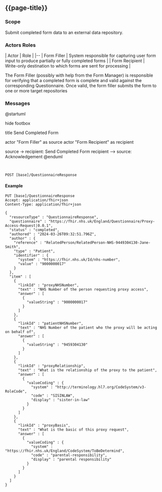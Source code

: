 ## {{page-title}}

### Scope

Submit completed form data to an external data repository.

### Actors Roles

| Actor | Role |
|--
| Form Filler | System responsible for capturing user form input to produce partially or fully completed forms |
| Form Recipient |  Write-only destination to which forms are sent for processing |

The Form Filler (possibly with help from the Form Manager) is responsible for verifying that a completed form is complete and valid against the corresponding Questionnaire. Once valid, the form filler submits the form to one or more target repositories

### Messages

<plantuml>
@startuml

hide footbox

title Send Completed Form


actor "Form Filler" as source
actor "Form Recipient" as recipient



source -> recipient: Send Completed Form
recipient --> source: Acknowledgement
@enduml
</plantuml>

<br/>

```
POST [base]/QuestionnaireResponse 
```

#### Example

```
PUT [base]/QuestionnaireResponse
Accept: application/fhir+json
Content-Type: application/fhir+json

{
  "resourceType" : "QuestionnaireResponse",
  "questionnaire" : "https://fhir.nhs.uk/England/Questionnaire/Proxy-Access-Request|0.0.1",
  "status" : "completed",
  "authored" : "2024-03-26T09:32:51.796Z",
  "author" : {
    "reference" : "RelatedPerson/RelatedPerson-NHS-9449304130-Jane-Smith",
    "type" : "Patient",
    "identifier" : {
      "system" : "https://fhir.nhs.uk/Id/nhs-number",
      "value" : "9000000017"
    }
  },
  "item" : [
    {
      "linkId" : "proxyNHSNumber",
      "text" : "NHS Number of the person requesting proxy access",
      "answer" : [
        {
          "valueString" : "9000000017"
        }
      ]
    },
    {
      "linkId" : "patientNHSNumber",
      "text" : "NHS Number of the patient who the proxy will be acting on behalf of",
      "answer" : [
        {
          "valueString" : "9459304130"
        }
      ]
    },
    {
      "linkId" : "proxyRelationship",
      "text" : "What is the relationship of the proxy to the patient",
      "answer" : [
        {
          "valueCoding" : {
            "system" : "http://terminology.hl7.org/CodeSystem/v3-RoleCode",
            "code" : "SISINLAW",
            "display" : "sister-in-law"
          }
        }
      ]
    },
    {
      "linkId" : "proxyBasis",
      "text" : "What is the basic of this proxy request",
      "answer" : [
        {
          "valueCoding" : {
            "system" : "https://fhir.nhs.uk/England/CodeSystem/ToBeDetermind",
            "code" : "parental-responsibility",
            "display" : "parental responsibility"
          }
        }
      ]
    }
  ]
}
```